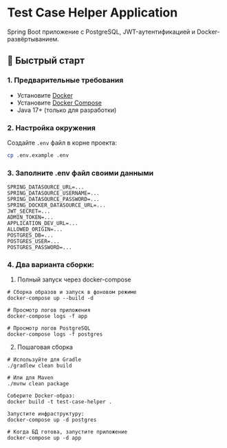 # Test Case Helper Application

Spring Boot приложение с PostgreSQL, JWT-аутентификацией и Docker-развёртыванием.

## 🚀 Быстрый старт

### 1. Предварительные требования
- Установите [Docker](https://docs.docker.com/get-docker/)
- Установите [Docker Compose](https://docs.docker.com/compose/install/)
- Java 17+ (только для разработки)

### 2. Настройка окружения

Создайте `.env` файл в корне проекта:

```bash
cp .env.example .env
```
### 3. Заполните .env файл своими данными

```
SPRING_DATASOURCE_URL=...
SPRING_DATASOURCE_USERNAME=...
SPRING_DATASOURCE_PASSWORD=...
SPRING_DOCKER_DATASOURCE_URL=...
JWT_SECRET=...
ADMIN_TOKEN=...
APPLICATION_DEV_URL=...
ALLOWED_ORIGIN=...
POSTGRES_DB=...
POSTGRES_USER=...
POSTGRES_PASSWORD=...
```

### 4. Два варианта сборки:

1) Полный запуск через docker-compose

```
# Сборка образов и запуск в фоновом режиме
docker-compose up --build -d

# Просмотр логов приложения
docker-compose logs -f app

# Просмотр логов PostgreSQL
docker-compose logs -f postgres
```
2) Пошаговая сборка

```
# Используйте для Gradle
./gradlew clean build

# Или для Maven
./mvnw clean package

Соберите Docker-образ:
docker build -t test-case-helper .

Запустите инфраструктуру:
docker-compose up -d postgres

# Когда БД готова, запустите приложение
docker-compose up -d app
```